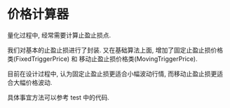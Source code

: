 # 价格计算器

量化过程中, 经常需要计算止盈止损点.

我们对基本的止盈止损进行了封装. 又在基础算法上面, 增加了固定止盈止损价格类(FixedTriggerPrice) 和 移动止盈止损价格类(MovingTriggerPrice).

目前在设计过程中, 认为固定止盈止损更适合小幅波动行情, 而移动止盈止损更适合大幅价格波动.

具体事宜方法可以参考 test 中的代码.

